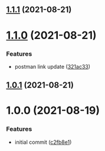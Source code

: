 ## [1.1.1](https://github.com/Basis-Theory/docs/compare/v1.1.0...v1.1.1) (2021-08-21)

# [1.1.0](https://github.com/Basis-Theory/docs/compare/v1.0.1...v1.1.0) (2021-08-21)


### Features

* postman link update ([321ac33](https://github.com/Basis-Theory/docs/commit/321ac33e890bc878c7b47f9a1656cd3eda3e3829))

## [1.0.1](https://github.com/Basis-Theory/docs/compare/v1.0.0...v1.0.1) (2021-08-21)

# 1.0.0 (2021-08-19)


### Features

* initial commit ([c2fb8e1](https://github.com/Basis-Theory/docs/commit/c2fb8e1c75ba247f0be9916d78d08c4d03c5bce9))
